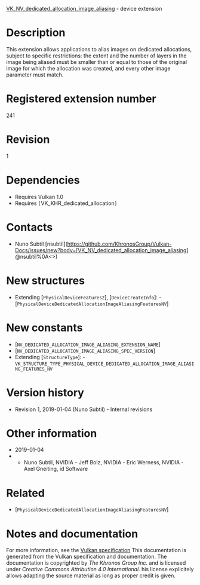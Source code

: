 [VK_NV_dedicated_allocation_image_aliasing](https://www.khronos.org/registry/vulkan/specs/1.3-extensions/man/html/VK_NV_dedicated_allocation_image_aliasing.html) - device extension

# Description
This extension allows applications to alias images on dedicated allocations,
subject to specific restrictions: the extent and the number of layers in the
image being aliased must be smaller than or equal to those of the original
image for which the allocation was created, and every other image parameter
must match.

# Registered extension number
241

# Revision
1

# Dependencies
- Requires Vulkan 1.0
- Requires `[`VK_KHR_dedicated_allocation`]`

# Contacts
- Nuno Subtil [nsubtil](https://github.com/KhronosGroup/Vulkan-Docs/issues/new?body=[VK_NV_dedicated_allocation_image_aliasing] @nsubtil%0A<<Here describe the issue or question you have about the VK_NV_dedicated_allocation_image_aliasing extension>>)

# New structures
- Extending [`PhysicalDeviceFeatures2`], [`DeviceCreateInfo`]:  - [`PhysicalDeviceDedicatedAllocationImageAliasingFeaturesNV`]

# New constants
- [`NV_DEDICATED_ALLOCATION_IMAGE_ALIASING_EXTENSION_NAME`]
- [`NV_DEDICATED_ALLOCATION_IMAGE_ALIASING_SPEC_VERSION`]
- Extending [`StructureType`]:  - `VK_STRUCTURE_TYPE_PHYSICAL_DEVICE_DEDICATED_ALLOCATION_IMAGE_ALIASING_FEATURES_NV`

# Version history
- Revision 1, 2019-01-04 (Nuno Subtil)  - Internal revisions

# Other information
* 2019-01-04
*   - Nuno Subtil, NVIDIA  - Jeff Bolz, NVIDIA  - Eric Werness, NVIDIA  - Axel Gneiting, id Software

# Related
- [`PhysicalDeviceDedicatedAllocationImageAliasingFeaturesNV`]

# Notes and documentation
For more information, see the [Vulkan specification](https://www.khronos.org/registry/vulkan/specs/1.3-extensions/html/vkspec.html)
This documentation is generated from the Vulkan specification and documentation.
The documentation is copyrighted by *The Khronos Group Inc.* and is licensed under *Creative Commons Attribution 4.0 International*.
his license explicitely allows adapting the source material as long as proper credit is given.
        